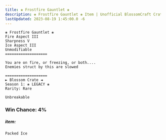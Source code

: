 ```yaml
---
title: ❀ Frostfire Gauntlet ❀
description: ❀ Frostfire Gauntlet ❀ Item | Unofficial BlossomCraft Crate & Item Documentation
lastUpdated: 2023-08-19 1:45:00.0 -6
---
```

```
❀ Frostfire Gauntlet ❀
Fire Aspect III
Sharpness V
Ice Aspect III
Unmodifiable
===================

You are on fire, or freezing, or both....
Enemies struct by this are slowed

===================
► Blossom Crate ◄
Season 1: ❀ LEGACY ❀
Rarity: Rare

Unbreakable
```
### Win Chance: 4%

##### item:
`Packed Ice`